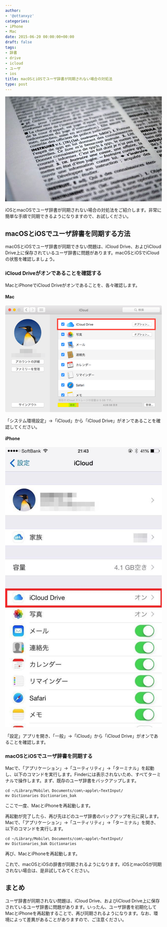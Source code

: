 ```yaml
---
author:
- '@ottanxyz'
categories:
- iPhone
- Mac
date: 2015-06-20 00:00:00+00:00
draft: false
tags:
- 辞書
- drive
- icloud
- ユーザ
- ios
title: macOSとiOSでユーザ辞書が同期されない場合の対処法
type: post
---
```


![](150620-5585616daca73.jpg)

iOSとmacOSでユーザ辞書が同期されない場合の対処法をご紹介します。非常に簡単な手順で同期できるようになりますので、お試しください。

## macOSとiOSでユーザ辞書を同期する方法

macOSとiOSでユーザ辞書が同期できない問題は、iCloud Drive、およびiCloud Drive上に保存されているユーザ辞書に問題があります。macOSとiOSでiCloudの状態を確認しましょう。

### iCloud Driveがオンであることを確認する

MacとiPhoneでiCloud Driveがオンであることを、各々確認します。

#### Mac

![](150620-5585616f154a4.png)

「システム環境設定」→「iCloud」から「iCloud Drive」がオンであることを確認してください。

#### iPhone

![](150620-55856171dc83f.jpg)

「設定」アプリを開き、「一般」→「iCloud」から「iCloud Drive」がオンであることを確認します。

### macOSとiOSでユーザ辞書を同期する

Macで、「アプリケーション」→「ユーティリティ」→「ターミナル」を起動し、以下のコマンドを実行します。Finderには表示されないため、すべてターミナルで操作します。まず、既存のユーザ辞書をバックアップします。

    cd ~/Library/Mobile\ Documents/com\~apple\~TextInput/
    mv Dictionaries Dictionaries_bak

ここで一度、MacとiPhoneを再起動します。

再起動が完了したら、再び先ほどのユーザ辞書のバックアップを元に戻します。Macで、「アプリケーション」→「ユーティリティ」→「ターミナル」を開き、以下のコマンドを実行します。

    cd ~/Library/Mobile\ Documents/com\~apple\~TextInput/
    mv Dictionaries_bak Dictionaries

再び、MacとiPhoneを再起動します。

これで、macOSとiOSの辞書が同期されるようになります。iOSとmacOSが同期されない場合は、是非試してみてください。

## まとめ

ユーザ辞書が同期されない問題は、iCloud Drive、およびiCloud Drive上に保存されているユーザ辞書に問題があります。いったん、ユーザ辞書を初期化してMacとiPhoneを再起動することで、再び同期されるようになります。なお、環境によって差異があることがありますので、ご注意ください。
